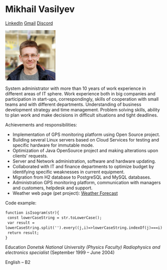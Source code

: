 # Mikhail Vasilyev

[LinkedIn](linkedin.com/in/mikhailvasilyevvms) [Gmail](mailto:vasilyev.vms@gmail.com)
[Discord](mailto:vasilyev.vms@gmail.com)

![avatar](./Screenshot_20221007_213733.jpg "Photo")

System administrator with more than 10 years of work experience in different areas of IT sphere. Work experience both in big companies and participation in start-ups, correspondingly, skills of cooperation with small teams and with different departments. Understanding of business development strategy and time management. Problem solving skills, ability to plan work and make decisions in difficult situations and tight deadlines.

Achievements and responsibilities:

- Implementation of GPS monitoring platform using Open Source project.
- Building several Linux servers based on Cloud Services for testing and specific hardware for immutable mode.
- Optimization of Java OpenSource project and making alterations upon clients’ requests.
- Server and Network administration, software and hardware updating.
- Collaborated with IT and finance departments to optimize budget by identifying specific weaknesses in current equipment.
- Migration from H2 database to PostgreSQL and MySQL databases.
- Administration GPS monitoring platform, communication with managers and customers, helpdesk and support.
- Weather web page (pet project): [Weather Forecast](https://sparkly-dragon-6164de.netlify.app/)

Code example:

```
function isIsogram(str){
 const lowerCaseString = str.toLowerCase();
 var result = lowerCaseString.split('').every((j,i)=>lowerCaseString.indexOf(j)===i)
 return result;
}
```

Education _Donetsk National University (Physics Faculty) Radiophysics and electronics specialist_ (September 1999 – June 2004)

English – B2

